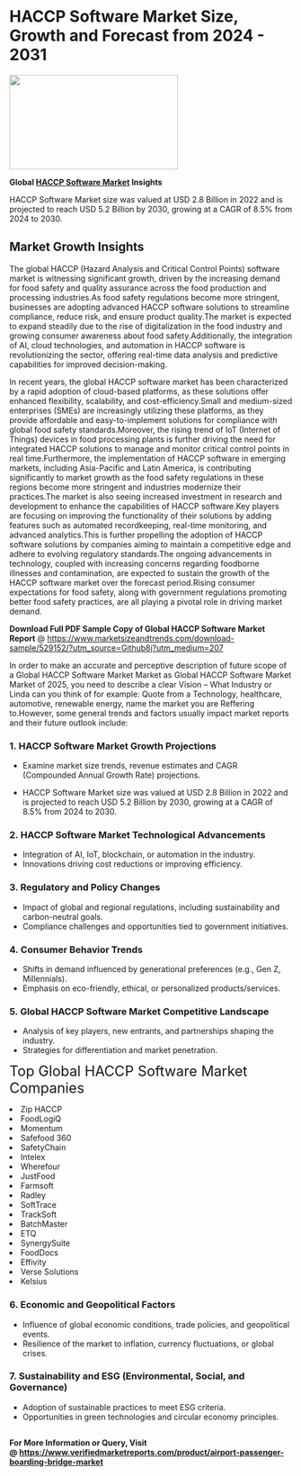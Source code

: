 <H1>HACCP Software Market Size, Growth and Forecast from 2024 - 2031</H1><img class="aligncenter size-medium wp-image-584254" src="https://thirdeyenews.in/wp-content/uploads/2024/09/Global-Market-Research-300x168.jpeg" alt="" width="300" height="168" /><p><strong>Global&nbsp;<a href="https://www.marketsizeandtrends.com/download-sample/529152/?utm_source=Github8j?utm_medium=207">HACCP Software Market</a> Insights</strong></p><p>HACCP Software Market size was valued at USD 2.8 Billion in 2022 and is projected to reach USD 5.2 Billion by 2030, growing at a CAGR of 8.5% from 2024 to 2030.</p><p><h2>Market Growth Insights</h2> <p>The global HACCP (Hazard Analysis and Critical Control Points) software market is witnessing significant growth, driven by the increasing demand for food safety and quality assurance across the food production and processing industries.As food safety regulations become more stringent, businesses are adopting advanced HACCP software solutions to streamline compliance, reduce risk, and ensure product quality.The market is expected to expand steadily due to the rise of digitalization in the food industry and growing consumer awareness about food safety.Additionally, the integration of AI, cloud technologies, and automation in HACCP software is revolutionizing the sector, offering real-time data analysis and predictive capabilities for improved decision-making.</p> <p>In recent years, the global HACCP software market has been characterized by a rapid adoption of cloud-based platforms, as these solutions offer enhanced flexibility, scalability, and cost-efficiency.Small and medium-sized enterprises (SMEs) are increasingly utilizing these platforms, as they provide affordable and easy-to-implement solutions for compliance with global food safety standards.Moreover, the rising trend of IoT (Internet of Things) devices in food processing plants is further driving the need for integrated HACCP solutions to manage and monitor critical control points in real time.Furthermore, the implementation of HACCP software in emerging markets, including Asia-Pacific and Latin America, is contributing significantly to market growth as the food safety regulations in these regions become more stringent and industries modernize their practices.The market is also seeing increased investment in research and development to enhance the capabilities of HACCP software.Key players are focusing on improving the functionality of their solutions by adding features such as automated recordkeeping, real-time monitoring, and advanced analytics.This is further propelling the adoption of HACCP software solutions by companies aiming to maintain a competitive edge and adhere to evolving regulatory standards.The ongoing advancements in technology, coupled with increasing concerns regarding foodborne illnesses and contamination, are expected to sustain the growth of the HACCP software market over the forecast period.Rising consumer expectations for food safety, along with government regulations promoting better food safety practices, are all playing a pivotal role in driving market demand.<p><span class=""><strong>Download Full PDF Sample Copy of Global HACCP Software Market Report</strong> @ <a href="https://www.marketsizeandtrends.com/download-sample/529152/?utm_source=Github8j?utm_medium=207" target="_blank">https://www.marketsizeandtrends.com/download-sample/529152/?utm_source=Github8j?utm_medium=207</a></span></p><p>In order to make an accurate and perceptive description of future scope of a Global&nbsp;HACCP Software Market Market as Global&nbsp;HACCP Software Market Market of 2025, you need to describe a clear Vision &ndash; What Industry or Linda can you think of for example: Quote from a Technology, healthcare, automotive, renewable energy, name the market you are Reffering to.However, some general trends and factors usually impact market reports and their future outlook include:</p><h3>1.&nbsp;<strong>HACCP Software Market Growth Projections</strong></h3><ul><li>Examine market size trends, revenue estimates and CAGR (Compounded Annual Growth Rate) projections.</li><li><p>HACCP Software Market size was valued at USD 2.8 Billion in 2022 and is projected to reach USD 5.2 Billion by 2030, growing at a CAGR of 8.5% from 2024 to 2030.</p></li></ul><h3>2.&nbsp;<strong>HACCP Software Market Technological Advancements</strong></h3><ul><li>Integration of AI, IoT, blockchain, or automation in the industry.</li><li>Innovations driving cost reductions or improving efficiency.</li></ul><h3>3.&nbsp;<strong>Regulatory and Policy Changes</strong></h3><ul><li>Impact of global and regional regulations, including sustainability and carbon-neutral goals.</li><li>Compliance challenges and opportunities tied to government initiatives.</li></ul><h3>4.&nbsp;<strong>Consumer Behavior Trends</strong></h3><ul><li>Shifts in demand influenced by generational preferences (e.g., Gen Z, Millennials).</li><li>Emphasis on eco-friendly, ethical, or personalized products/services.</li></ul><h3>5.&nbsp;<strong>Global HACCP Software Market Competitive Landscape</strong></h3><ul><li>Analysis of key players, new entrants, and partnerships shaping the industry.</li><li>Strategies for differentiation and market penetration.</li></ul><p data-pm-slice="1 1 []"><span style="color: inherit; font-family: inherit; font-size: 25px;">Top Global HACCP Software Market Companies</span></p><div class="" data-test-id=""><p><li>Zip HACCP</li><li> FoodLogiQ</li><li> Momentum</li><li> Safefood 360</li><li> SafetyChain</li><li> Intelex</li><li> Wherefour</li><li> JustFood</li><li> Farmsoft</li><li> Radley</li><li> SoftTrace</li><li> TrackSoft</li><li> BatchMaster</li><li> ETQ</li><li> SynergySuite</li><li> FoodDocs</li><li> Effivity</li><li> Verse Solutions</li><li> Kelsius</li></p></div><h3>6.&nbsp;<strong>Economic and Geopolitical Factors</strong></h3><ul><li>Influence of global economic conditions, trade policies, and geopolitical events.</li><li>Resilience of the market to inflation, currency fluctuations, or global crises.</li></ul><h3>7.&nbsp;<strong>Sustainability and ESG (Environmental, Social, and Governance)</strong></h3><ul><li>Adoption of sustainable practices to meet ESG criteria.</li><li>Opportunities in green technologies and circular economy principles.</li></ul><h2><strong style="font-size: 14px;">For More Information or Query, Visit @&nbsp;</strong><a style="background-color: #ffffff; font-size: 14px;" href="https://www.marketsizeandtrends.com/report/haccp-software-market/" target="_blank">https://www.verifiedmarketreports.com/product/airport-passenger-boarding-bridge-market</a></h2>